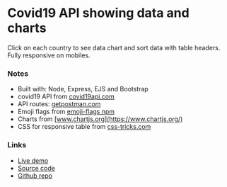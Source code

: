 # Covid19 API showing data and charts

Click on each country to see data chart and sort data with table headers. Fully responsive on mobiles.

### Notes

- Built with: Node, Express, EJS and Bootstrap
- covid19 API from [covid19api.com](https://covid19api.com)
- API routes: [getpostman.com](https://documenter.getpostman.com/view/10808728/SzS8rjbc?version=latest)
- Emoji flags from [emoji-flags npm](https://www.npmjs.com/package/emoji-flags)
- Charts from [www.chartjs.org](https://www.chartjs.org/)
- CSS for responsive table from [css-tricks.com](https://css-tricks.com/responsive-data-tables)

### Links
+ [Live demo](https://express-covid19-data-with-charts.rjlevy.repl.co)
+ [Source code](https://repl.it/@rjlevy/express-covid19-data-with-charts)
+ [Github repo](https://github.com/rolandjlevy/express-covid19-data-with-charts)